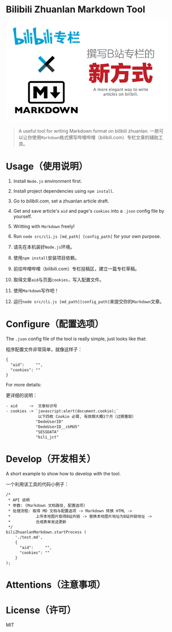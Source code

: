 # Bilibili Zhuanlan Markdown Tool

![bilixmd](./docs/bilixmd.png)

> A useful tool for writing Markdown format on bilibili zhuanlan.
> 一款可以让你使用`Markdown`格式撰写哔哩哔哩（bilibili.com）专栏文章的辅助工具。

# Usage（使用说明）

1. Install `Node.js` environment first.

2. Install project dependencies using `npm install`.

3. Go to *bilibili.com*, set a zhuanlan article draft.

4. Get and save article's `aid` and page's `cookies` into a `.json` config file by yourself.

5. Writting with `Markdown` freely!

6. Run `node src/cli.js [md_path] [config_path]` for your own purpose.


1. 请先在本机装好`Node.js`环境。

2. 使用`npm install`安装项目依赖。

3. 前往哔哩哔哩（bilibili.com）专栏投稿区，建立一篇专栏草稿。

4. 取得文章`aid`与页面`cookies`，写入配置文件。

5. 使用`Markdown`写作吧！

6. 运行`node src/cli.js [md_path][config_path]`来提交你的`Markdown`文章。

# Configure（配置选项）

The `.json` config file of the tool is really simple, just looks like that:

程序配置文件非常简单，就像这样子：

```
{
  "aid":     "",
  "cookies": ""
}
```

For more details:

更详细的说明：

```
- aid     ->  文章标识号
- cookies -> `javascript:alert(document.cookie);`
              以下四枚 Cookie 必需, 有效期大概1个月（过期重取）
             "DedeUserID"
             "DedeUserID__ckMd5"
             "SESSDATA"
             "bili_jct"
```

# Develop（开发相关）

A short example to show how to develop with the tool.

一个利用该工具的代码小例子：

```
/*
 * API 说明
 * 参数: (Markdown 文档路径, 配置选项)
 * 处理流程: 取得 MD 文档与配置选项 -> Markdown 转换 HTML ->
 *           上传本地图片取得B站外链 -> 替换本地图片地址为B站外链地址 ->
 *           合成表单发送更新
 */
biliZhuanlanMarkdown.startProcess (
    './test.md',
    {
      "aid":     "",
      "cookies": ""
    }
);
```

# Attentions（注意事项）


# License（许可）

MIT

